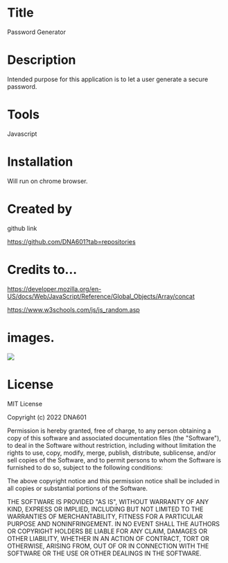 # Title
Password Generator


# Description
Intended purpose for this application is to let a user generate a secure password.

# Tools
Javascript
 

# Installation
Will run on chrome browser.

# Created by
github link

https://github.com/DNA601?tab=repositories

# Credits to... 

https://developer.mozilla.org/en-US/docs/Web/JavaScript/Reference/Global_Objects/Array/concat

https://www.w3schools.com/js/js_random.asp

# images.


![](C:\Users\Dnava\Desktop\challenge03\Assets\images\screenshot.png)

  



# License
MIT License

Copyright (c) 2022 DNA601

Permission is hereby granted, free of charge, to any person obtaining a copy of this software and associated documentation files (the "Software"), to deal in the Software without restriction, including without limitation the rights to use, copy, modify, merge, publish, distribute, sublicense, and/or sell copies of the Software, and to permit persons to whom the Software is furnished to do so, subject to the following conditions:

The above copyright notice and this permission notice shall be included in all copies or substantial portions of the Software.

THE SOFTWARE IS PROVIDED "AS IS", WITHOUT WARRANTY OF ANY KIND, EXPRESS OR IMPLIED, INCLUDING BUT NOT LIMITED TO THE WARRANTIES OF MERCHANTABILITY, FITNESS FOR A PARTICULAR PURPOSE AND NONINFRINGEMENT. IN NO EVENT SHALL THE AUTHORS OR COPYRIGHT HOLDERS BE LIABLE FOR ANY CLAIM, DAMAGES OR OTHER LIABILITY, WHETHER IN AN ACTION OF CONTRACT, TORT OR OTHERWISE, ARISING FROM, OUT OF OR IN CONNECTION WITH THE SOFTWARE OR THE USE OR OTHER DEALINGS IN THE SOFTWARE.